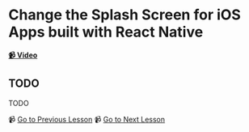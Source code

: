 # Change the Splash Screen for iOS Apps built with React Native

**[📹 Video](https://egghead.io/lessons/react-native-change-the-splash-screen-for-ios-apps-built-with-react-native)**

## TODO

TODO


📹 [Go to Previous Lesson](TODO)
📹 [Go to Next Lesson](TODO)
